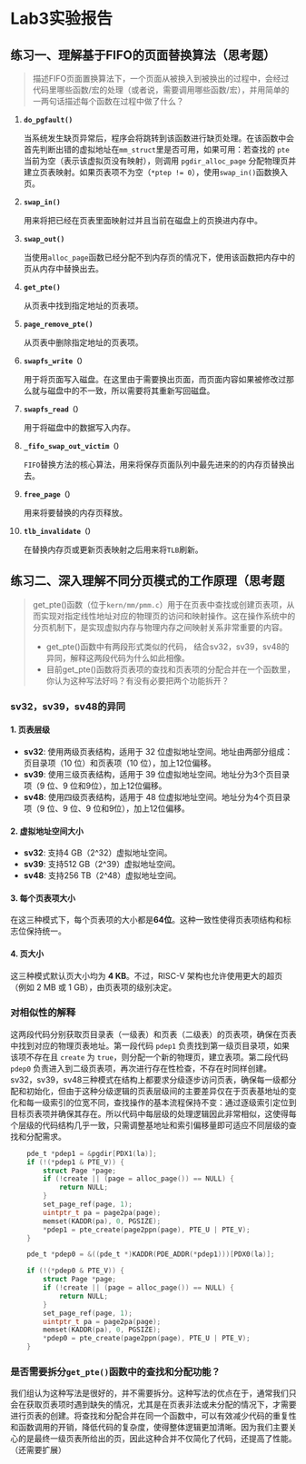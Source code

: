 # Lab3实验报告

## 练习一、理解基于FIFO的页面替换算法（思考题）

> 描述FIFO页面置换算法下，一个页面从被换入到被换出的过程中，会经过代码里哪些函数/宏的处理（或者说，需要调用哪些函数/宏），并用简单的一两句话描述每个函数在过程中做了什么？

1. **`do_pgfault()`**

   当系统发生缺页异常后，程序会将跳转到该函数进行缺页处理。在该函数中会首先判断出错的虚拟地址在`mm_struct`里是否可用，如果可用：若查找的 `pte` 当前为空（表示该虚拟页没有映射），则调用 `pgdir_alloc_page` 分配物理页并建立页表映射。如果页表项不为空（`*ptep != 0`），使用`swap_in()`函数换入页。

2. **`swap_in()`**

   用来将把已经在页表里面映射过并且当前在磁盘上的页换进内存中。

3. **`swap_out()`**

   当使用`alloc_page`函数已经分配不到内存页的情况下，使用该函数把内存中的页从内存中替换出去。

4. **`get_pte()`**

   从页表中找到指定地址的页表项。

5. **`page_remove_pte()`**

   从页表中删除指定地址的页表项。

6. **`swapfs_write（）`**

   用于将页面写入磁盘。在这里由于需要换出页面，而页面内容如果被修改过那么就与磁盘中的不一致，所以需要将其重新写回磁盘。

7. **`swapfs_read（）`**

   用于将磁盘中的数据写入内存。

8. **`_fifo_swap_out_victim（）`**

   `FIFO`替换方法的核心算法，用来将保存页面队列中最先进来的的内存页替换出去。

9. **`free_page（）`**

   用来将要替换的内存页释放。

10. **`tlb_invalidate（）`**

    在替换内存页或更新页表映射之后用来将`TLB`刷新。



## 练习二、深入理解不同分页模式的工作原理（思考题

> get_pte()函数（位于`kern/mm/pmm.c`）用于在页表中查找或创建页表项，从而实现对指定线性地址对应的物理页的访问和映射操作。这在操作系统中的分页机制下，是实现虚拟内存与物理内存之间映射关系非常重要的内容。
>
> - get_pte()函数中有两段形式类似的代码， 结合sv32，sv39，sv48的异同，解释这两段代码为什么如此相像。
> - 目前get_pte()函数将页表项的查找和页表项的分配合并在一个函数里，你认为这种写法好吗？有没有必要把两个功能拆开？



### sv32，sv39，sv48的异同

#### 1. 页表层级

- **sv32**: 使用两级页表结构，适用于 32 位虚拟地址空间。地址由两部分组成：页目录项（10 位）和页表项（10 位），加上12位偏移。
- **sv39**: 使用三级页表结构，适用于 39 位虚拟地址空间。地址分为3个页目录项（9 位、9 位和9位），加上12位偏移。
- **sv48**: 使用四级页表结构，适用于 48 位虚拟地址空间。地址分为4个页目录项（9 位、9 位、9 位和9位），加上12位偏移。

#### 2. 虚拟地址空间大小

- **sv32**: 支持4 GB（2^32）虚拟地址空间。
- **sv39**: 支持512 GB（2^39）虚拟地址空间。
- **sv48**: 支持256 TB（2^48）虚拟地址空间。

#### 3. 每个页表项大小

在这三种模式下，每个页表项的大小都是**64位**。这种一致性使得页表项结构和标志位保持统一。

#### 4. 页大小

这三种模式默认页大小均为 **4 KB**。不过，RISC-V 架构也允许使用更大的超页（例如 2 MB 或 1 GB），由页表项的级别决定。



### 对相似性的解释

这两段代码分别获取页目录表（一级表）和页表（二级表）的页表项，确保在页表中找到对应的物理页表地址。第一段代码 `pdep1` 负责找到第一级页目录项，如果该项不存在且 `create` 为 `true`，则分配一个新的物理页，建立表项。第二段代码 `pdep0` 负责进入到二级页表项，再次进行存在性检查，不存在时同样创建。sv32，sv39，sv48三种模式在结构上都要求分级逐步访问页表，确保每一级都分配和初始化，但由于这种分级逻辑的页表层级间的主要差异仅在于页表基地址的变化和每一级索引的位宽不同，查找操作的基本流程保持不变：通过逐级索引定位到目标页表项并确保其存在。所以代码中每层级的处理逻辑因此非常相似，这使得每个层级的代码结构几乎一致，只需调整基地址和索引偏移量即可适应不同层级的查找和分配需求。

```c
    pde_t *pdep1 = &pgdir[PDX1(la)];
    if (!(*pdep1 & PTE_V)) {
        struct Page *page;
        if (!create || (page = alloc_page()) == NULL) {
            return NULL;
        }
        set_page_ref(page, 1);
        uintptr_t pa = page2pa(page);
        memset(KADDR(pa), 0, PGSIZE);
        *pdep1 = pte_create(page2ppn(page), PTE_U | PTE_V);
    }

    pde_t *pdep0 = &((pde_t *)KADDR(PDE_ADDR(*pdep1)))[PDX0(la)];

    if (!(*pdep0 & PTE_V)) {
    	struct Page *page;
    	if (!create || (page = alloc_page()) == NULL) {
    		return NULL;
    	}
    	set_page_ref(page, 1);
    	uintptr_t pa = page2pa(page);
    	memset(KADDR(pa), 0, PGSIZE);
        *pdep0 = pte_create(page2ppn(page), PTE_U | PTE_V);
    }
```



### 是否需要拆分`get_pte()`函数中的查找和分配功能？

我们组认为这种写法是很好的，并不需要拆分。这种写法的优点在于，通常我们只会在获取页表项时遇到缺失的情况，尤其是在页表非法或未分配的情况下，才需要进行页表的创建。将查找和分配合并在同一个函数中，可以有效减少代码的重复性和函数调用的开销，降低代码的复杂度，使得整体逻辑更加清晰。因为我们主要关心的是最终一级页表所给出的页，因此这种合并不仅简化了代码，还提高了性能。（还需要扩展）

